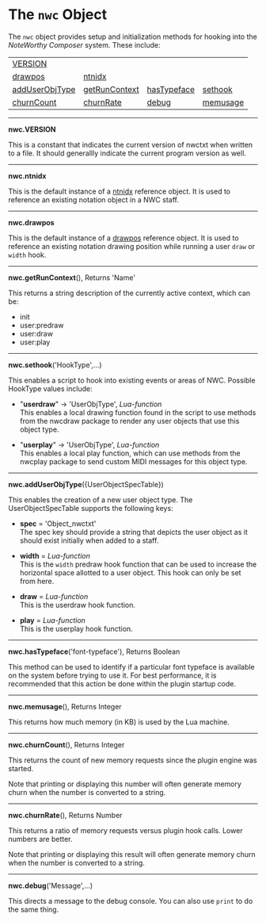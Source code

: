 # The `nwc` Object

The `nwc` object provides setup and initialization methods for hooking into the *NoteWorthy Composer* system. These include:

<table>
<tr>
<td><a href="#VERSION">VERSION</a></td>
</tr><tr>
<td><a href="#drawpos">drawpos</a></td>
<td><a href="#ntnidx">ntnidx</a></td>
</tr><tr>
<td><a href="#addUserObjType">addUserObjType</a></td>
<td><a href="#getRunContext">getRunContext</a></td>
<td><a href="#hasTypeface">hasTypeface</a></td>
<td><a href="#sethook">sethook</a></td>
</tr><tr>
<td><a href="#churnCount">churnCount</a></td>
<td><a href="#churnRate">churnRate</a></td>
<td><a href="#debug">debug</a></td>
<td><a href="#memusage">memusage</a></td>
</tr>
</table>

---------------------------------
<a name="VERSION"></a>
**nwc.VERSION**

This is a constant that indicates the current version of nwctxt when written to a file. It should generallly indicate the current program version as well.


---------------------------------
<a name="ntnidx"></a>
**nwc.ntnidx**

This is the default instance of a [ntnidx](nwc.ntnidx.md) reference object. It is used to reference an existing notation object in a NWC staff.


---------------------------------
<a name="drawpos"></a>
**nwc.drawpos**

This is the default instance of a [drawpos](nwc.drawpos.md) reference object. It is used to reference an existing notation drawing position while running a user `draw` or `width` hook.


---------------------------------
<a name="getRunContext"></a>
**nwc.getRunContext**(), Returns 'Name'

This returns a string description of the currently active context, which can be:

- init
- user:predraw
- user:draw
- user:play


---------------------------------
<a name="sethook"></a>
**nwc.sethook**('HookType',...)

This enables a script to hook into existing events or areas of NWC. Possible HookType values include:

 - "**userdraw**" -> 'UserObjType', *Lua-function*
   <br>This enables a local drawing function found in the script to use methods from the nwcdraw package to render any user objects that use this object type.
   
 - "**userplay**" -> 'UserObjType', *Lua-function*
   <br>This enables a local play function, which can use methods from the nwcplay package to send custom MIDI messages for this object type.


---------------------------------
<a name="addUserObjType"></a>
**nwc.addUserObjType**({UserObjectSpecTable})
  
This enables the creation of a new user object type. The UserObjectSpecTable supports the following keys:

- **spec** = 'Object_nwctxt'
<br>The spec key should provide a string that depicts the user object as it should exist initially when added to a staff.
  
- **width** = *Lua-function*
<br>This is the `width` predraw hook function that can be used to increase the horizontal space allotted to a user object. This hook can only be set from here.
  
- **draw** = *Lua-function*
<br>This is the userdraw hook function.
  
- **play** = *Lua-function*
<br>This is the userplay hook function.


---------------------------------
<a name="hasTypeface"></a>
**nwc.hasTypeface**('font-typeface'), Returns Boolean

This method can be used to identify if a particular font typeface is available on the system before trying to use it. For best performance, it is recommended that this action be done within the plugin startup code.


---------------------------------
<a name="memusage"></a>
**nwc.memusage**(), Returns Integer

This returns how much memory (in KB) is used by the Lua machine.


---------------------------------
<a name="churnCount"></a>
**nwc.churnCount**(), Returns Integer

This returns the count of new memory requests since the plugin engine was started.

Note that printing or displaying this number will often generate memory churn when the number is converted to a string.


---------------------------------
<a name="churnRate"></a>
**nwc.churnRate**(), Returns Number

This returns a ratio of memory requests versus  plugin hook calls. Lower numbers are better.

Note that printing or displaying this result will often generate memory churn when the number is converted to a string.


---------------------------------
<a name="debug"></a>
**nwc.debug**('Message',...)

This directs a message to the debug console. You can also use `print` to do the same thing.
